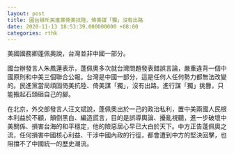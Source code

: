 ```yaml
---
layout: post
title: 國台辦斥民進黨倚美抗陸、倚美謀「獨」沒有出路
date: 2020-11-13 18:53:39.000000000 +08:00
categories: rthk
---
```


美國國務卿蓬佩奧說，台灣並非中國一部分。

國台辦發言人朱鳳蓮表示，蓬佩奧多次就台灣問題發表錯誤言論，嚴重違背一個中國原則和中美三個聯合公報。台灣是中國一部分，這是任何人任何勢力都無法改變的。民進黨當局頑固倚美抗陸、倚美謀「獨」，沒有出路。進行謀「獨」挑釁，只能搬起石頭砸自己的腳。

在北京，外交部發言人汪文斌說，蓬佩奧出於一己的政治私利，置中美兩國人民根本利益於不顧，顛倒黑白、編造謊言，目的是誤導輿論、擾亂視聽，進一步破壞中美關係、損害台海的和平穩定，他的險惡居心早已大白於天下。中方正告蓬佩奧之流，任何損害中國核心利益、干涉中國內政的行徑，都會遭到中方的堅決回擊，也阻擋不了中國統一的歷史潮流。
